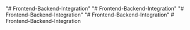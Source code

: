 "# Frontend-Backend-Integration" 
"# Frontend-Backend-Integration" 
"# Frontend-Backend-Integration" 
"# Frontend-Backend-Integration" 
#   F r o n t e n d - B a c k e n d - I n t e g r a t i o n  
 